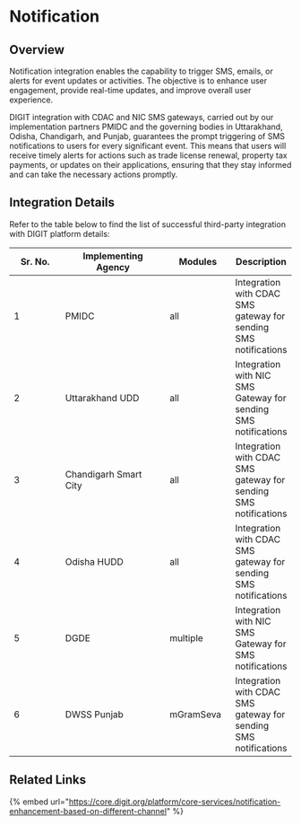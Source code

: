 # Notification

## Overview

Notification integration enables the capability to trigger SMS, emails, or alerts for event updates or activities. The objective is to enhance user engagement, provide real-time updates, and improve overall user experience.

DIGIT integration with CDAC and NIC SMS gateways, carried out by our implementation partners PMIDC and the governing bodies in Uttarakhand, Odisha, Chandigarh, and Punjab, guarantees the prompt triggering of SMS notifications to users for every significant event. This means that users will receive timely alerts for actions such as trade license renewal, property tax payments, or updates on their applications, ensuring that they stay informed and can take the necessary actions promptly.

## Integration Details

Refer to the table below to find the list of successful third-party integration with DIGIT platform details:

<table><thead><tr><th width="98">Sr. No.</th><th width="199">Implementing Agency</th><th width="105">Modules</th><th>Description</th></tr></thead><tbody><tr><td>1</td><td>PMIDC</td><td>all</td><td>Integration with CDAC SMS gateway for sending SMS notifications</td></tr><tr><td>2</td><td>Uttarakhand UDD</td><td>all</td><td>Integration with NIC SMS Gateway for sending SMS notifications</td></tr><tr><td>3</td><td>Chandigarh Smart City</td><td>all</td><td>Integration with CDAC SMS gateway for sending SMS notifications</td></tr><tr><td>4</td><td>Odisha HUDD</td><td>all</td><td>Integration with CDAC SMS gateway for sending SMS notifications</td></tr><tr><td>5</td><td>DGDE</td><td>multiple</td><td>Integration with NIC SMS Gateway for SMS notifications</td></tr><tr><td>6</td><td>DWSS Punjab</td><td>mGramSeva</td><td>Integration with CDAC SMS gateway for sending SMS notifications</td></tr></tbody></table>

## Related Links

{% embed url="https://core.digit.org/platform/core-services/notification-enhancement-based-on-different-channel" %}
